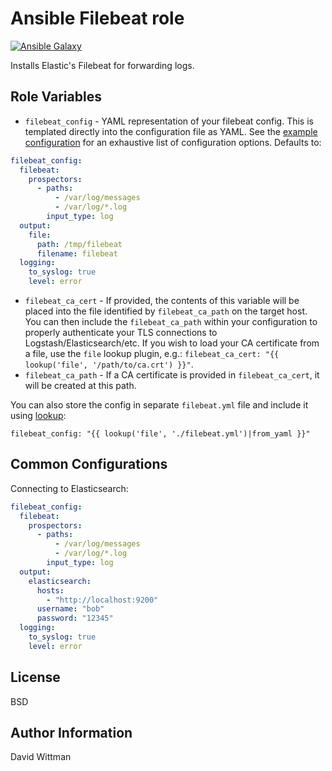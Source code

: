 Ansible Filebeat role
=========

[![Ansible Galaxy](https://img.shields.io/badge/galaxy-DavidWittman.filebeat-blue.svg?style=flat)](https://galaxy.ansible.com/detail#/role/6293)

Installs Elastic's Filebeat for forwarding logs.

Role Variables
--------------

 - `filebeat_config` - YAML representation of your filebeat config. This is templated directly into the configuration file as YAML. See the [example configuration](https://github.com/elastic/filebeat/blob/master/etc/filebeat.yml) for an exhaustive list of configuration options. Defaults to:

  ``` yaml
  filebeat_config:
    filebeat:
      prospectors:
        - paths:
            - /var/log/messages
            - /var/log/*.log
          input_type: log
    output:
      file:
        path: /tmp/filebeat
        filename: filebeat
    logging:
      to_syslog: true
      level: error
  ```
 - `filebeat_ca_cert` - If provided, the contents of this variable will be placed into the file identified by `filebeat_ca_path` on the target host. You can then include the `filebeat_ca_path` within your configuration to properly authenticate your TLS connections to Logstash/Elasticsearch/etc. If you wish to load your CA certificate from a file, use the `file` lookup plugin, e.g.: `filebeat_ca_cert: "{{ lookup('file', '/path/to/ca.crt') }}"`.
 - `filebeat_ca_path` - If a CA certificate is provided in `filebeat_ca_cert`, it will be created at this path.

You can also store the config in separate `filebeat.yml` file and include it using [lookup](http://docs.ansible.com/ansible/playbooks_lookups.html#intro-to-lookups-getting-file-contents):

```
filebeat_config: "{{ lookup('file', './filebeat.yml')|from_yaml }}"
```

Common Configurations
---------------------

Connecting to Elasticsearch:

  ``` yaml
  filebeat_config:
    filebeat:
      prospectors:
        - paths:
            - /var/log/messages
            - /var/log/*.log
          input_type: log
    output:
      elasticsearch:
        hosts:
          - "http://localhost:9200"
        username: "bob"
        password: "12345"
    logging:
      to_syslog: true
      level: error
  ```

License
-------

BSD

Author Information
------------------

David Wittman
